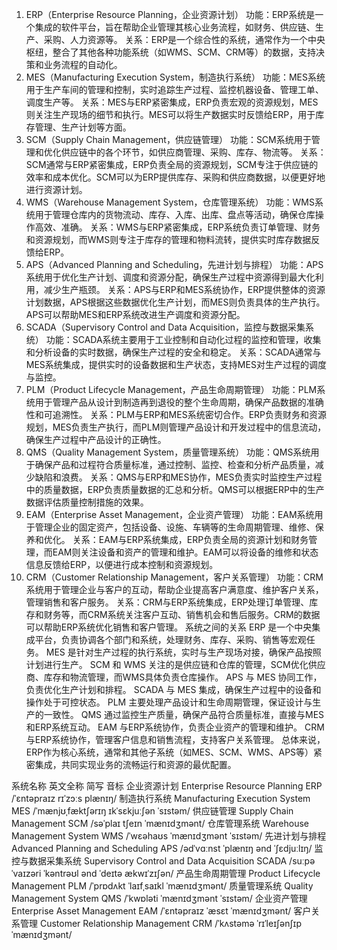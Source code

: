 1. ERP（Enterprise Resource Planning，企业资源计划）
功能：ERP系统是一个集成的软件平台，旨在帮助企业管理其核心业务流程，如财务、供应链、生产、采购、人力资源等。
关系：ERP是一个综合性的系统，通常作为一个中央枢纽，整合了其他各种功能系统（如WMS、SCM、CRM等）的数据，支持决策和业务流程的自动化。
1. MES（Manufacturing Execution System，制造执行系统）
功能：MES系统用于生产车间的管理和控制，实时追踪生产过程、监控机器设备、管理工单、调度生产等。
关系：MES与ERP紧密集成，ERP负责宏观的资源规划，MES则关注生产现场的细节和执行。MES可以将生产数据实时反馈给ERP，用于库存管理、生产计划等方面。
1. SCM（Supply Chain Management，供应链管理）
功能：SCM系统用于管理和优化供应链中的各个环节，如供应商管理、采购、库存、物流等。
关系：SCM通常与ERP紧密集成，ERP负责全局的资源规划，SCM专注于供应链的效率和成本优化。SCM可以为ERP提供库存、采购和供应商数据，以便更好地进行资源计划。
1. WMS（Warehouse Management System，仓库管理系统）
功能：WMS系统用于管理仓库内的货物流动、库存、入库、出库、盘点等活动，确保仓库操作高效、准确。
关系：WMS与ERP紧密集成，ERP系统负责订单管理、财务和资源规划，而WMS则专注于库存的管理和物料流转，提供实时库存数据反馈给ERP。
1. APS（Advanced Planning and Scheduling，先进计划与排程）
功能：APS系统用于优化生产计划、调度和资源分配，确保生产过程中资源得到最大化利用，减少生产瓶颈。
关系：APS与ERP和MES系统协作，ERP提供整体的资源计划数据，APS根据这些数据优化生产计划，而MES则负责具体的生产执行。APS可以帮助MES和ERP系统改进生产调度和资源分配。
1. SCADA（Supervisory Control and Data Acquisition，监控与数据采集系统）
功能：SCADA系统主要用于工业控制和自动化过程的监控和管理，收集和分析设备的实时数据，确保生产过程的安全和稳定。
关系：SCADA通常与MES系统集成，提供实时的设备数据和生产状态，支持MES对生产过程的调度与监控。
1. PLM（Product Lifecycle Management，产品生命周期管理）
功能：PLM系统用于管理产品从设计到制造再到退役的整个生命周期，确保产品数据的准确性和可追溯性。
关系：PLM与ERP和MES系统密切合作。ERP负责财务和资源规划，MES负责生产执行，而PLM则管理产品设计和开发过程中的信息流动，确保生产过程中产品设计的正确性。
1. QMS（Quality Management System，质量管理系统）
功能：QMS系统用于确保产品和过程符合质量标准，通过控制、监控、检查和分析产品质量，减少缺陷和浪费。
关系：QMS与ERP和MES协作，MES负责实时监控生产过程中的质量数据，ERP负责质量数据的汇总和分析。QMS可以根据ERP中的生产数据评估质量控制措施的效果。
1. EAM（Enterprise Asset Management，企业资产管理）
功能：EAM系统用于管理企业的固定资产，包括设备、设施、车辆等的生命周期管理、维修、保养和优化。
关系：EAM与ERP系统集成，ERP负责全局的资源计划和财务管理，而EAM则关注设备和资产的管理和维护。EAM可以将设备的维修和状态信息反馈给ERP，以便进行成本控制和资源规划。
1. CRM（Customer Relationship Management，客户关系管理）
功能：CRM系统用于管理企业与客户的互动，帮助企业提高客户满意度、维护客户关系，管理销售和客户服务。
关系：CRM与ERP系统集成，ERP处理订单管理、库存和财务等，而CRM系统关注客户互动、销售机会和售后服务。CRM的数据可以帮助ERP系统优化销售和客户管理。
系统之间的关系
ERP 是一个中央集成平台，负责协调各个部门和系统，处理财务、库存、采购、销售等宏观任务。
MES 是针对生产过程的执行系统，实时与生产现场对接，确保产品按照计划进行生产。
SCM 和 WMS 关注的是供应链和仓库的管理，SCM优化供应商、库存和物流管理，而WMS具体负责仓库操作。
APS 与 MES 协同工作，负责优化生产计划和排程。
SCADA 与 MES 集成，确保生产过程中的设备和操作处于可控状态。
PLM 主要处理产品设计和生命周期管理，保证设计与生产的一致性。
QMS 通过监控生产质量，确保产品符合质量标准，直接与MES和ERP系统互动。
EAM 与ERP系统协作，负责企业资产的管理和维护。
CRM 与ERP系统协作，管理客户信息和销售流程，支持客户关系管理。
总体来说，ERP作为核心系统，通常和其他子系统（如MES、SCM、WMS、APS等）紧密集成，共同实现业务的流畅运行和资源的最优配置。

系统名称	英文全称	简写	音标
企业资源计划	Enterprise Resource Planning	ERP	/ˈɛntəpraɪz rɪˈzɔːs plænɪŋ/
制造执行系统	Manufacturing Execution System	MES	/ˈmænjʊˌfæktʃərɪŋ ɪkˈsɛkjuːʃən ˈsɪstəm/
供应链管理	Supply Chain Management	SCM	/səˈplaɪ tʃeɪn ˈmænɪdʒmənt/
仓库管理系统	Warehouse Management System	WMS	/ˈwɛəhaʊs ˈmænɪdʒmənt ˈsɪstəm/
先进计划与排程	Advanced Planning and Scheduling	APS	/ədˈvɑːnst ˈplænɪŋ ənd ˈʃɛdjuːlɪŋ/
监控与数据采集系统	Supervisory Control and Data Acquisition	SCADA	/suːpəˈvaɪzəri ˈkəntrəʊl ənd ˈdeɪtə ækwɪˈzɪʃən/
产品生命周期管理	Product Lifecycle Management	PLM	/ˈprɒdʌkt ˈlaɪfˌsaɪkl ˈmænɪdʒmənt/
质量管理系统	Quality Management System	QMS	/ˈkwɒləti ˈmænɪdʒmənt ˈsɪstəm/
企业资产管理	Enterprise Asset Management	EAM	/ˈɛntəpraɪz ˈæsɛt ˈmænɪdʒmənt/
客户关系管理	Customer Relationship Management	CRM	/ˈkʌstəmə ˈrɪˈleɪʃənʃɪp ˈmænɪdʒmənt/